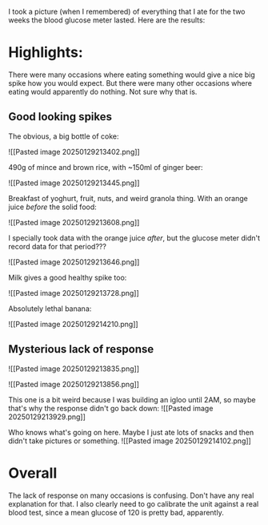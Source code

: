 I took a picture (when I remembered) of everything that I ate for the two weeks the blood glucose meter lasted. Here are the results:

# Highlights:

There were many occasions where eating something would give a nice big spike how you would expect. But there were many other occasions where eating would apparently do nothing. Not sure why that is.
## Good looking spikes

The obvious, a big bottle of coke:

![[Pasted image 20250129213402.png]]


490g of mince and brown rice, with ~150ml of ginger beer:

![[Pasted image 20250129213445.png]]

Breakfast of yoghurt, fruit, nuts, and weird granola thing. With an orange juice _before_ the solid food:

![[Pasted image 20250129213608.png]]

I specially took data with the orange juice _after_, but the glucose meter didn't record data for that period???

![[Pasted image 20250129213646.png]]

Milk gives a good healthy spike too:

![[Pasted image 20250129213728.png]]

Absolutely lethal banana:

![[Pasted image 20250129214210.png]]

## Mysterious lack of response

![[Pasted image 20250129213835.png]]

![[Pasted image 20250129213856.png]]

This one is a bit weird because I was building an igloo until 2AM, so maybe that's why the response didn't go back down:
![[Pasted image 20250129213929.png]]

Who knows what's going on here. Maybe I just ate lots of snacks and then didn't take pictures or something.
![[Pasted image 20250129214102.png]]

# Overall
The lack of response on many occasions is confusing. Don't have any real explanation for that. I also clearly need to go calibrate the unit against a real blood test, since a mean glucose of 120 is pretty bad, apparently.

